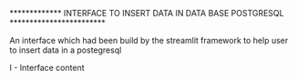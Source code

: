 ************* INTERFACE TO INSERT DATA IN DATA BASE POSTGRESQL ************************

An interface which had been build by the streamlit framework to help user to insert data in a postegresql

I - Interface content
